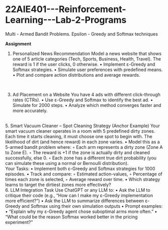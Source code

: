 # 22AIE401---Reinforcement-Learning---Lab-2-Programs
Multi - Armed Bandit Problems. Epsilon - Greedy and Softmax techniques


<b>Assignment</b>

1. Personalized News Recommendation
Model a news website that shows one of 5 article categories (Tech, Sports, Business, Health,
Travel). The reward is 1 if the user clicks, 0 otherwise.
• Implement ε-Greedy and Softmax strategies.
• Simulate user preferences with predefined means.
• Plot and compare action distributions and average rewards.

<br>

3. Ad Placement on a Website
You have 4 ads with different click-through rates (CTRs).
• Use ε-Greedy and Softmax to identify the best ad.
• Simulate for 2000 steps.
• Analyze which method converges faster and more accurately.

<br>
5. Smart Vacuum Cleaner – Spot Cleaning Strategy (Anchor Example)
Your smart vacuum cleaner operates in a room with 5 predefined dirty zones. Each time it starts
cleaning, it must choose one spot to begin with. The likelihood of dirt (and hence reward) in
each zone varies.
• Model this as a 5-armed bandit problem where:
◦ Each arm represents a dirty zone (Zone A to Zone E).
◦ The reward is +1 if the zone is actually dirty and cleaned successfully, else 0.
◦ Each zone has a different true dirt probability (you can simulate these using a
normal or Bernoulli distribution).
<br>
Your Tasks:
• Implement both ε-Greedy and Softmax strategies for 1000 episodes.
• Track and compare:
◦ Estimated action-values,
◦ Percentage of times each zone is selected,
◦ Average reward over time.
• Which strategy learns to target the dirtiest zones more effectively?
<br>
6. LLM Integration Task
Use ChatGPT or any LLM to:
• Ask the LLM to critique their code (e.g., “How can I make my ε-Greedy implementation
more efficient?”)
• Ask the LLM to summarize differences between ε-Greedy and Softmax using their own
simulation outputs
• Prompt examples:
• “Explain why my ε-Greedy agent chose suboptimal arms more often.”
• “What could be the reason Softmax worked better in the pricing experiment?”
